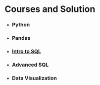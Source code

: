 # Courses and Solution

- ### Python
- ### Pandas
- ### [Intro to SQL](https://www.kaggle.com/learn/intro-to-sql)
- ### Advanced SQL
- ### Data Visualization
